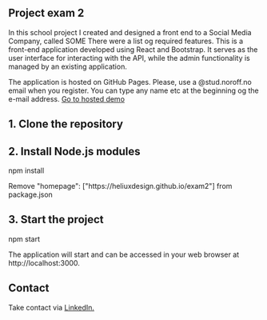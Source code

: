## Project exam 2
In this school project I created and designed a front end to a Social Media Company, called SOME There were a list og required features.
This  is a front-end application developed using React and Bootstrap. It serves as the user interface for interacting with the API, while the admin functionality is managed by an existing application. 
<p>The application is hosted on GitHub Pages. Please, use a @stud.noroff.no email when you register. You can type any name etc at the beginning og the e-mail address.
<a href="https://heliuxdesign.github.io/project2/" class="btn btn-primary">Go to hosted demo</a></p>
 
## 1. Clone the repository
## 2. Install Node.js modules
   npm install
   <p>Remove "homepage": ["https://heliuxdesign.github.io/exam2"] from package.json</p>
   
## 3. Start the project
   npm start
   <p>The application will start and can be accessed in your web browser at http://localhost:3000.</p>






## Contact
Take contact via <a  href="https://www.linkedin.com/in/heli-j%C3%A4rvel%C3%A4inen-714ba818b/">LinkedIn.</a>






